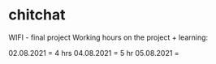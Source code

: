 # chitchat

WIFI - final project
Working hours on the project + learning:

02.08.2021 = 4 hrs 
04.08.2021 = 5 hr
05.08.2021 = 